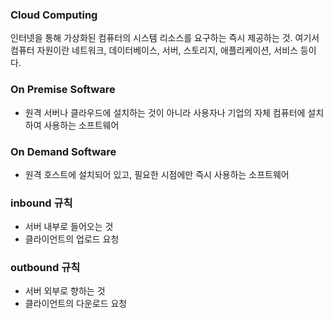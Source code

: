 ### Cloud Computing
인터넷을 통해 가상화된 컴퓨터의 시스템 리소스를 요구하는 즉시 제공하는 것. 여기서 컴퓨터 자원이란 네트워크, 데이터베이스, 서버, 스토리지, 애플리케이션, 서비스 등이다.

### On Premise Software
- 원격 서버나 클라우드에 설치하는 것이 아니라 사용자나 기업의 자체 컴퓨터에 설치하여 사용하는 소프트웨어

### On Demand Software
- 원격 호스트에 설치되어 있고, 필요한 시점에만 즉시 사용하는 소프트웨어

### inbound 규칙
- 서버 내부로 들어오는 것
- 클라이언트의 업로드 요청

### outbound 규칙
- 서버 외부로 향하는 것
- 클라이언트의 다운로드 요청
